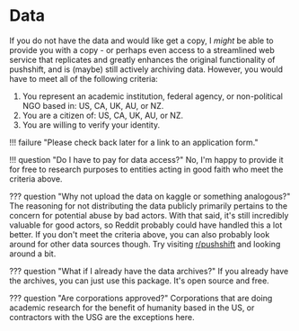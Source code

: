 # Data

If you do not have the data and would like get a copy, I *might* be able to provide you with a copy - or perhaps even access to a streamlined web service that replicates and greatly enhances the original functionality of pushshift, and is (maybe) still actively archiving data. However, you would have to meet all of the following criteria:

1. You represent an academic institution, federal agency, or non-political NGO based in: US, CA, UK, AU, or NZ.
2. You are a citizen of: US, CA, UK, AU, or NZ.
3. You are willing to verify your identity.

!!! failure "Please check back later for a link to an application form."

!!! question "Do I have to pay for data access?"
    No, I'm happy to provide it for free to research purposes to entities acting in good faith who meet the criteria above.

<!--
It does cost me money though, which comes out of my paycheck. Given I also have to pay for tuition, caffeine, ramen, etc. I can't afford to provide access to everyone.
-->

??? question "Why not upload the data on kaggle or something analogous?"
    The reasoning for not distributing the data publicly primarily pertains to the concern for potential abuse by bad actors. With that said, it's still incredibly valuable for good actors, so Reddit probably could have handled this a lot better. If you don't meet the criteria above, you can also probably look around for other data sources though. Try visiting [r/pushshift](https://www.reddit.com/r/pushshift) and looking around a bit.

<!--
Of course, on a deeper philosophical level, there are no good or bad actors. There are only competing interests and the driving force of evolution and natural selection. Is a tapeworm bad? If you are a human, yes. If you are a tapeworm, no - then humans are bad. I could write several pages about this, but I'll put that somewhere else. I digress, the heuristic you can use for whether I'll provide access is:

- You want access because you want to do something to help humanity -> Access granted
- You want access because you want something to help yourself -> Factored in
- You want access because you want to do something to hurt humanity -> Access denied

Plus meeting the formal criteria above.
-->

??? question "What if I already have the data archives?"
    If you already have the archives, you can just use this package. It's open source and free.

??? question "Are corporations approved?"
    Corporations that are doing academic research for the benefit of humanity based in the US, or contractors with the USG are the exceptions here.
